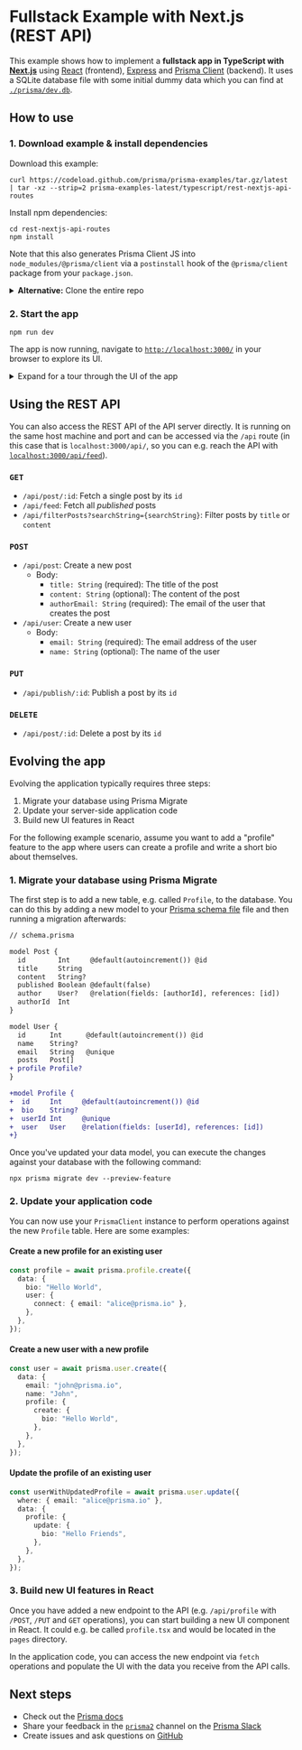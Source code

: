# Fullstack Example with Next.js (REST API)

This example shows how to implement a **fullstack app in TypeScript with [Next.js](https://nextjs.org/)** using [React](https://reactjs.org/) (frontend), [Express](https://expressjs.com/) and [Prisma Client](https://www.prisma.io/docs/reference/tools-and-interfaces/prisma-client) (backend). It uses a SQLite database file with some initial dummy data which you can find at [`./prisma/dev.db`](./prisma/dev.db).

## How to use

### 1. Download example & install dependencies

Download this example:

```
curl https://codeload.github.com/prisma/prisma-examples/tar.gz/latest | tar -xz --strip=2 prisma-examples-latest/typescript/rest-nextjs-api-routes
```

Install npm dependencies:
```
cd rest-nextjs-api-routes
npm install
```

Note that this also generates Prisma Client JS into `node_modules/@prisma/client` via a `postinstall` hook of the `@prisma/client` package from your `package.json`.

<Details><Summary><strong>Alternative:</strong> Clone the entire repo</Summary>

Clone this repository:

```
git clone git@github.com:prisma/prisma-examples.git --depth=1
```

Install npm dependencies:

```
cd prisma-examples/typescript/rest-nextjs-api-routes
npm install
```

</Details>

### 2. Start the app

```
npm run dev
```

The app is now running, navigate to [`http://localhost:3000/`](http://localhost:3000/) in your browser to explore its UI.

<details><summary>Expand for a tour through the UI of the app</summary>

<br />

**Blog** (located in [`./pages/index.tsx`](./pages/index.tsx)

![](https://imgur.com/eepbOUO.png)

**Signup** (located in [`./pages/signup.tsx`](./pages/signup.tsx))

![](https://imgur.com/iE6OaBI.png)

**Create post (draft)** (located in [`./pages/create.tsx`](./pages/create.tsx))

![](https://imgur.com/olCWRNv.png)

**Drafts** (located in [`./pages/drafts.tsx`](./pages/drafts.tsx))

![](https://imgur.com/PSMzhcd.png)

**View post** (located in [`./pages/p/[id].tsx`](./pages/p/[id].tsx)) (delete or publish here)

![](https://imgur.com/zS1B11O.png)

</details>

## Using the REST API

You can also access the REST API of the API server directly. It is running on the same host machine and port and can be accessed via the `/api` route (in this case that is `localhost:3000/api/`, so you can e.g. reach the API with [`localhost:3000/api/feed`](http://localhost:3000/api/feed)).

### `GET`

- `/api/post/:id`: Fetch a single post by its `id`
- `/api/feed`: Fetch all _published_ posts
- `/api/filterPosts?searchString={searchString}`: Filter posts by `title` or `content`

### `POST`

- `/api/post`: Create a new post
  - Body:
    - `title: String` (required): The title of the post
    - `content: String` (optional): The content of the post
    - `authorEmail: String` (required): The email of the user that creates the post
- `/api/user`: Create a new user
  - Body:
    - `email: String` (required): The email address of the user
    - `name: String` (optional): The name of the user

### `PUT`

- `/api/publish/:id`: Publish a post by its `id`

### `DELETE`
  
- `/api/post/:id`: Delete a post by its `id`

## Evolving the app

Evolving the application typically requires three steps:

1. Migrate your database using Prisma Migrate
1. Update your server-side application code
1. Build new UI features in React

For the following example scenario, assume you want to add a "profile" feature to the app where users can create a profile and write a short bio about themselves.

### 1. Migrate your database using Prisma Migrate

The first step is to add a new table, e.g. called `Profile`, to the database. You can do this by adding a new model to your [Prisma schema file](./prisma/schema.prisma) file and then running a migration afterwards:

```diff
// schema.prisma

model Post {
  id        Int     @default(autoincrement()) @id
  title     String
  content   String?
  published Boolean @default(false)
  author    User?   @relation(fields: [authorId], references: [id])
  authorId  Int
}

model User {
  id      Int      @default(autoincrement()) @id 
  name    String? 
  email   String   @unique
  posts   Post[]
+ profile Profile?
}

+model Profile {
+  id     Int     @default(autoincrement()) @id
+  bio    String?
+  userId Int     @unique
+  user   User    @relation(fields: [userId], references: [id])
+}
```

Once you've updated your data model, you can execute the changes against your database with the following command:

```
npx prisma migrate dev --preview-feature
```

### 2. Update your application code

You can now use your `PrismaClient` instance to perform operations against the new `Profile` table. Here are some examples:

#### Create a new profile for an existing user

```ts
const profile = await prisma.profile.create({
  data: {
    bio: "Hello World",
    user: {
      connect: { email: "alice@prisma.io" },
    },
  },
});
```

#### Create a new user with a new profile

```ts
const user = await prisma.user.create({
  data: {
    email: "john@prisma.io",
    name: "John",
    profile: {
      create: {
        bio: "Hello World",
      },
    },
  },
});
```

#### Update the profile of an existing user

```ts
const userWithUpdatedProfile = await prisma.user.update({
  where: { email: "alice@prisma.io" },
  data: {
    profile: {
      update: {
        bio: "Hello Friends",
      },
    },
  },
});
```


### 3. Build new UI features in React

Once you have added a new endpoint to the API (e.g. `/api/profile` with `/POST`, `/PUT` and `GET` operations), you can start building a new UI component in React. It could e.g. be called `profile.tsx` and would be located in the `pages` directory.

In the application code, you can access the new endpoint via `fetch` operations and populate the UI with the data you receive from the API calls.

## Next steps

- Check out the [Prisma docs](https://www.prisma.io/docs)
- Share your feedback in the [`prisma2`](https://prisma.slack.com/messages/CKQTGR6T0/) channel on the [Prisma Slack](https://slack.prisma.io/)
- Create issues and ask questions on [GitHub](https://github.com/prisma/prisma/)

